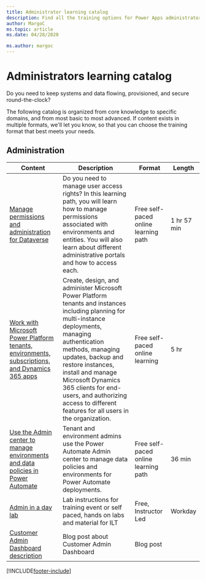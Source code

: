 ```yaml
---
title: Administrator learning catalog
description: Find all the training options for Power Apps administrators
author: MargoC
ms.topic: article
ms.date: 04/28/2020

ms.author: margoc
---
```


# Administrators learning catalog

Do you need to keep systems and data flowing, provisioned, and secure round-the-clock?

The following catalog is organized from core knowledge to specific domains, and from most basic to most advanced. If content exists in multiple formats, we'll let you know, so that you can choose the training format that best meets your needs.

## Administration

| Content  | Description  | Format   | Length    |
|----------|--------------|----------|-----------|
| [Manage permissions and administration for Dataverse](/learn/paths/manage-permissions-administration-common-data-service/)| Do you need to manage user access rights? In this learning path, you will learn how to manage permissions associated with environments and entities. You will also learn about different administrative portals and how to access each.| Free self-paced online learning path |1 hr 57 min |
| [Work with Microsoft Power Platform tenants, environments, subscriptions, and Dynamics 365 apps](/learn/paths/implementing-customer-engagement-apps/)| Create, design, and administer Microsoft Power Platform tenants and instances including planning for multi-instance deployments, managing authentication methods, managing updates, backup and restore instances, install and manage Microsoft Dynamics 365 clients for end-users, and authorizing access to different features for all users in the organization.| Free self-paced online learning | 5 hr |
| [Use the Admin center to manage environments and data policies in Power Automate](/learn/modules/administer-flows/)| Tenant and environment admins use the Power Automate Admin center to manage data policies and environments for Power Automate deployments. | Free self-paced online learning path | 36 min |
| [Admin in a day lab](https://github.com/microsoft/powerapps-tools/tree/master/Administration/AdminInADay) | Lab instructions for training event or self paced, hands on labs and material for ILT | Free, Instructor Led | Workday |
| [Customer Admin Dashboard description](https://powerapps.microsoft.com/blog/custom-admin-dashboard-with-the-powerapps-admin-connectors/) | Blog post about Customer Admin Dashboard   | Blog post   | |

[!INCLUDE[footer-include](../includes/footer-banner.md)]
